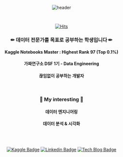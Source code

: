 
<div align ="center">
  
![header](https://capsule-render.vercel.app/api?type=soft&text=Data%20Lover&animation=fadeIn&fontColor=d6ace6&color=000000)
 
 <br>
  
 [![Hits](https://hits.seeyoufarm.com/api/count/incr/badge.svg?url=https%3A%2F%2Fgithub.com%2Fwjdqlsdlsp&count_bg=%23D593BF&title_bg=%23555555&icon=awesomelists.svg&icon_color=%23FFFFFF&title=hits&edge_flat=false)](https://hits.seeyoufarm.com)
  
### ✏ 데이터 전문가를 목표로 공부하는 학생입니다 ✏ 
  #### Kaggle Notebooks Master : Highest Rank 97 (Top 0.1%)
  #### 가짜연구소 DSF 1기 - Data Engineering
  #### 끊임없이 공부하는 개발자
  
 <br>

### 🎈 My interesting 🎈
  #### 데이터 엔지니어링
  #### 데이터 분석 & 시각화
  
 <br>
 <br>
  
[![Kaggle Badge](http://img.shields.io/badge/Kaggle-20BEFF?style=flat-square&logo=Kaggle&logoColor=black)](https://www.kaggle.com/jeongbinpark)
[![Linkedin Badge](https://img.shields.io/badge/LinkedIn-blue?style=flat-square&logo=Linkedin&logoColor=white)](https://www.linkedin.com/in/%EC%A0%95%EB%B9%88-%EB%B0%95-9a0458209/)
[![Tech Blog Badge](http://img.shields.io/badge/-Tech%20blog-black?style=flat-square&logo=github)](https://wjdqlsdlsp.github.io/)

</div>
